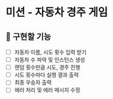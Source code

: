 # 미션 - 자동차 경주 게임

## 🚀 구현할 기능 
- [ ] 자동차 이름, 시도 횟수 입력 받기
- [ ] 자동차 수 파악 및 인스턴스 생성
- [ ] 랜덤 횟수만큼 시도, 경주 진행
- [ ] 시도 횟수마다 실행 결과 출력
- [ ] 최종 우승자 출력 
- [ ] 에러 처리 및 에러 메시지 수정
